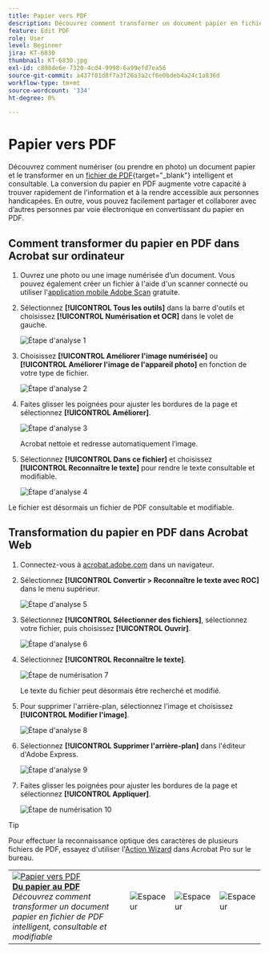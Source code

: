 ```yaml
---
title: Papier vers PDF
description: Découvrez comment transformer un document papier en fichier de PDF intelligent, consultable et modifiable
feature: Edit PDF
role: User
level: Beginner
jira: KT-6830
thumbnail: KT-6830.jpg
exl-id: c898de6e-7320-4cd4-9998-6a99efd7ea56
source-git-commit: a437f01d8f7a3f26a3a2cf6e0bdeb4a24c1a836d
workflow-type: tm+mt
source-wordcount: '334'
ht-degree: 0%

---
```


# Papier vers PDF

Découvrez comment numériser (ou prendre en photo) un document papier et le transformer en un [fichier de PDF](https://www.adobe.com/fr/acrobat/online/pdf-editor.html){target="_blank"} intelligent et consultable. La conversion du papier en PDF augmente votre capacité à trouver rapidement de l&#39;information et à la rendre accessible aux personnes handicapées. En outre, vous pouvez facilement partager et collaborer avec d’autres personnes par voie électronique en convertissant du papier en PDF.

## Comment transformer du papier en PDF dans Acrobat sur ordinateur

1. Ouvrez une photo ou une image numérisée d’un document. Vous pouvez également créer un fichier à l&#39;aide d&#39;un scanner connecté ou utiliser l&#39;[application mobile Adobe Scan](https://adobescan.app.link/GpBqG8Bkoeb) gratuite.

1. Sélectionnez **[!UICONTROL Tous les outils]** dans la barre d&#39;outils et choisissez **[!UICONTROL Numérisation et OCR]** dans le volet de gauche.

   ![Étape d&#39;analyse 1](../assets/Scan_1.png)

1. Choisissez **[!UICONTROL Améliorer l&#39;image numérisée]** ou **[!UICONTROL Améliorer l&#39;image de l&#39;appareil photo]** en fonction de votre type de fichier.

   ![Étape d&#39;analyse 2](../assets/Scan_2.png)

1. Faites glisser les poignées pour ajuster les bordures de la page et sélectionnez **[!UICONTROL Améliorer]**.

   ![Étape d&#39;analyse 3](../assets/Scan_3.png)

   Acrobat nettoie et redresse automatiquement l’image.

1. Sélectionnez **[!UICONTROL Dans ce fichier]** et choisissez **[!UICONTROL Reconnaître le texte]** pour rendre le texte consultable et modifiable.

   ![Étape d&#39;analyse 4](../assets/Scan_4.png)

Le fichier est désormais un fichier de PDF consultable et modifiable.

## Transformation du papier en PDF dans Acrobat Web

1. Connectez-vous à [acrobat.adobe.com](https://acrobat.adobe.com/fr/fr/) dans un navigateur.

1. Sélectionnez **[!UICONTROL Convertir > Reconnaître le texte avec ROC]** dans le menu supérieur.

   ![Étape d&#39;analyse 5](../assets/Scan_5.png)

1. Sélectionnez **[!UICONTROL Sélectionner des fichiers]**, sélectionnez votre fichier, puis choisissez **[!UICONTROL Ouvrir]**.

   ![Étape d&#39;analyse 6](../assets/Scan_6.png)

1. Sélectionnez **[!UICONTROL Reconnaître le texte]**.

   ![Étape de numérisation 7](../assets/Scan_7.png)

   Le texte du fichier peut désormais être recherché et modifié.

1. Pour supprimer l&#39;arrière-plan, sélectionnez l&#39;image et choisissez **[!UICONTROL Modifier l&#39;image]**.

   ![Étape d&#39;analyse 8](../assets/Scan_8.png)

1. Sélectionnez **[!UICONTROL Supprimer l&#39;arrière-plan]** dans l&#39;éditeur d&#39;Adobe Express.

   ![Étape d&#39;analyse 9](../assets/Scan_9.png)

1. Faites glisser les poignées pour ajuster les bordures de la page et sélectionnez **[!UICONTROL Appliquer]**.

   ![Étape de numérisation 10](../assets/Scan_10.png)


>[!TIP]
>
>Pour effectuer la reconnaissance optique des caractères de plusieurs fichiers de PDF, essayez d&#39;utiliser l&#39;[Action Wizard](../advanced-tasks/action.md) dans Acrobat Pro sur le bureau.

<table style="table-layout:fixed">
<tr>
  <td>
    <a href="scan-and-ocr.md">
      <img alt="Papier vers PDF" src="../assets/scan.png" />
    </a>
    <div>
    <a href="scan-and-ocr.md"><strong>Du papier au PDF</strong></a>
    </div>
    <em>Découvrez comment transformer un document papier en fichier de PDF intelligent, consultable et modifiable</em>
    <br>
  </td>
  <td>
      <img alt="Espaceur" src="../assets/Whitespacer.png" />
      <div>
      <br>
  </td>
  <td>
      <img alt="Espaceur" src="../assets/Whitespacer.png" />
      <div>
      <br>
  </td>
  <td>
      <img alt="Espaceur" src="../assets/Whitespacer.png" />
      <div>
      <br>
  </td>
</tr>
</table>